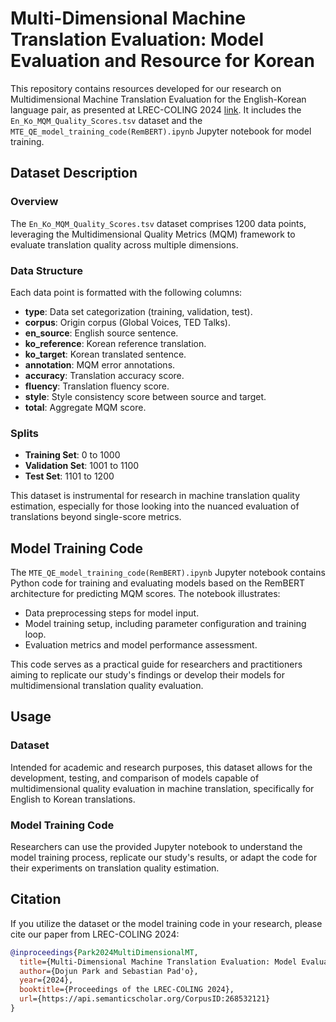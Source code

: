 # Multi-Dimensional Machine Translation Evaluation: Model Evaluation and Resource for Korean

This repository contains resources developed for our research on Multidimensional Machine Translation Evaluation for the English-Korean language pair, as presented at LREC-COLING 2024 [link](https://arxiv.org/abs/2403.12666). It includes the `En_Ko_MQM_Quality_Scores.tsv` dataset and the `MTE_QE_model_training_code(RemBERT).ipynb` Jupyter notebook for model training.

## Dataset Description

### Overview

The `En_Ko_MQM_Quality_Scores.tsv` dataset comprises 1200 data points, leveraging the Multidimensional Quality Metrics (MQM) framework to evaluate translation quality across multiple dimensions.

### Data Structure

Each data point is formatted with the following columns:

- **type**: Data set categorization (training, validation, test).
- **corpus**: Origin corpus (Global Voices, TED Talks).
- **en_source**: English source sentence.
- **ko_reference**: Korean reference translation.
- **ko_target**: Korean translated sentence.
- **annotation**: MQM error annotations.
- **accuracy**: Translation accuracy score.
- **fluency**: Translation fluency score.
- **style**: Style consistency score between source and target.
- **total**: Aggregate MQM score.

### Splits

- **Training Set**: 0 to 1000
- **Validation Set**: 1001 to 1100
- **Test Set**: 1101 to 1200

This dataset is instrumental for research in machine translation quality estimation, especially for those looking into the nuanced evaluation of translations beyond single-score metrics.

## Model Training Code

The `MTE_QE_model_training_code(RemBERT).ipynb` Jupyter notebook contains Python code for training and evaluating models based on the RemBERT architecture for predicting MQM scores. The notebook illustrates:

- Data preprocessing steps for model input.
- Model training setup, including parameter configuration and training loop.
- Evaluation metrics and model performance assessment.

This code serves as a practical guide for researchers and practitioners aiming to replicate our study's findings or develop their models for multidimensional translation quality evaluation.

## Usage

### Dataset

Intended for academic and research purposes, this dataset allows for the development, testing, and comparison of models capable of multidimensional quality evaluation in machine translation, specifically for English to Korean translations.

### Model Training Code

Researchers can use the provided Jupyter notebook to understand the model training process, replicate our study's results, or adapt the code for their experiments on translation quality estimation.

## Citation

If you utilize the dataset or the model training code in your research, please cite our paper from LREC-COLING 2024:

```bibtex
@inproceedings{Park2024MultiDimensionalMT,
  title={Multi-Dimensional Machine Translation Evaluation: Model Evaluation and Resource for Korean},
  author={Dojun Park and Sebastian Pad'o},
  year={2024},
  booktitle={Proceedings of the LREC-COLING 2024},
  url={https://api.semanticscholar.org/CorpusID:268532121}
}
```
